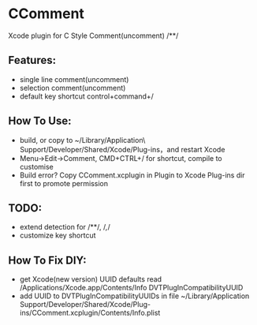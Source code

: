 CComment
========
Xcode plugin for C Style Comment(uncomment) /**/

Features:
---------
- single line comment(uncomment)
- selection comment(uncomment)
- default key shortcut control+command+/

How To Use:
-----------
- build, or copy to ~/Library/Application\ Support/Developer/Shared/Xcode/Plug-ins，and restart Xcode
- Menu->Edit->Comment, CMD+CTRL+/ for shortcut, compile to customise
- Build error? Copy CComment.xcplugin in Plugin to Xcode Plug-ins dir first to promote permission

TODO:
-----
- extend detection for /**/, /*,*/
- customize key shortcut

How To Fix DIY:
-----------
- get Xcode(new version) UUID
  defaults read /Applications/Xcode.app/Contents/Info DVTPlugInCompatibilityUUID
- add UUID to DVTPlugInCompatibilityUUIDs in file
  ~/Library/Application Support/Developer/Shared/Xcode/Plug-ins/CComment.xcplugin/Contents/Info.plist

